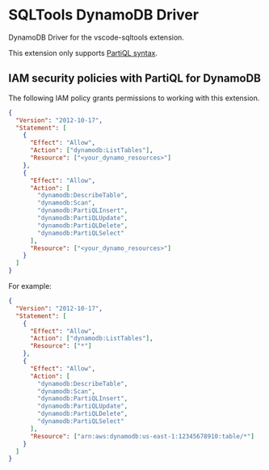 # SQLTools DynamoDB Driver

DynamoDB Driver for the vscode-sqltools extension.

This extension only supports [PartiQL syntax](https://docs.aws.amazon.com/amazondynamodb/latest/developerguide/ql-reference.html).

## IAM security policies with PartiQL for DynamoDB

The following IAM policy grants permissions to working with this extension.

```json
{
  "Version": "2012-10-17",
  "Statement": [
    {
      "Effect": "Allow",
      "Action": ["dynamodb:ListTables"],
      "Resource": ["<your_dynamo_resources>"]
    },
    {
      "Effect": "Allow",
      "Action": [
        "dynamodb:DescribeTable",
        "dynamodb:Scan",
        "dynamodb:PartiQLInsert",
        "dynamodb:PartiQLUpdate",
        "dynamodb:PartiQLDelete",
        "dynamodb:PartiQLSelect"
      ],
      "Resource": ["<your_dynamo_resources>"]
    }
  ]
}
```

For example:

```json
{
  "Version": "2012-10-17",
  "Statement": [
    {
      "Effect": "Allow",
      "Action": ["dynamodb:ListTables"],
      "Resource": ["*"]
    },
    {
      "Effect": "Allow",
      "Action": [
        "dynamodb:DescribeTable",
        "dynamodb:Scan",
        "dynamodb:PartiQLInsert",
        "dynamodb:PartiQLUpdate",
        "dynamodb:PartiQLDelete",
        "dynamodb:PartiQLSelect"
      ],
      "Resource": ["arn:aws:dynamodb:us-east-1:12345678910:table/*"]
    }
  ]
}
```
